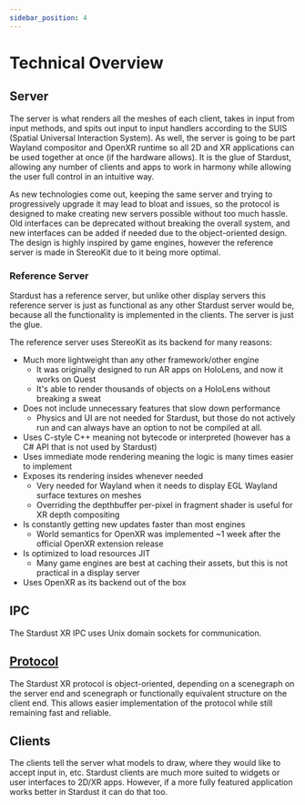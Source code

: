 ```yaml
---
sidebar_position: 4
---
```


# Technical Overview

## Server
The server is what renders all the meshes of each client, takes in input from input methods, and spits out input to input handlers according to the SUIS (Spatial Universal Interaction System). As well, the server is going to be part Wayland compositor and OpenXR runtime so all 2D and XR applications can be used together at once (if the hardware allows). It is the glue of Stardust, allowing any number of clients and apps to work in harmony while allowing the user full control in an intuitive way.

As new technologies come out, keeping the same server and trying to progressively upgrade it may lead to bloat and issues, so the protocol is designed to make creating new servers possible without too much hassle. Old interfaces can be deprecated without breaking the overall system, and new interfaces can be added if needed due to the object-oriented design. The design is highly inspired by game engines, however the reference server is made in StereoKit due to it being more optimal.

### Reference Server
Stardust has a reference server, but unlike other display servers this reference server is just as functional as any other Stardust server would be, because all the functionality is implemented in the clients. The server is just the glue.

The reference server uses StereoKit as its backend for many reasons:
- Much more lightweight than any other framework/other engine
  - It was originally designed to run AR apps on HoloLens, and now it works on Quest
  - It's able to render thousands of objects on a HoloLens without breaking a sweat
- Does not include unnecessary features that slow down performance
  - Physics and UI are not needed for Stardust, but those do not actively run and can always have an option to not be compiled at all.
- Uses C-style C++ meaning not bytecode or interpreted (however has a C# API that is not used by Stardust)
- Uses immediate mode rendering meaning the logic is many times easier to implement
- Exposes its rendering insides whenever needed
  - Very needed for Wayland when it needs to display EGL Wayland surface textures on meshes
  - Overriding the depthbuffer per-pixel in fragment shader is useful for XR depth compositing
- Is constantly getting new updates faster than most engines
  - World semantics for OpenXR was implemented ~1 week after the official OpenXR extension release
- Is optimized to load resources JIT
  - Many game engines are best at caching their assets, but this is not practical in a display server
- Uses OpenXR as its backend out of the box

## IPC
The Stardust XR IPC uses Unix domain sockets for communication.

## [Protocol](stardust-protocol/protocol.md)
The Stardust XR protocol is object-oriented, depending on a scenegraph on the server end and scenegraph or functionally equivalent structure on the client end. This allows easier implementation of the protocol while still remaining fast and reliable.

## Clients
The clients tell the server what models to draw, where they would like to accept input in, etc. Stardust clients are much more suited to widgets or user interfaces to 2D/XR apps. However, if a more fully featured application works better in Stardust it can do that too.